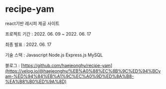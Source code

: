# recipe-yam
react기반 레시피 제공 사이트

프로젝트 기간 : 2022. 06. 09 ~ 2022. 06. 17

최종 발표 : 2022. 06. 17

기술 스택 : Javascript Node.js Express.js MySQL

블로그 : [https://github.com/haejeonghy/recipe-yam](https://velog.io/@haejeonghy/%EB%A0%88%EC%8B%9C%ED%94%BCyam-%ED%94%84%EB%A1%9C%EC%A0%9D%ED%8A%B8-%EA%B8%B0%ED%9A%8D)
